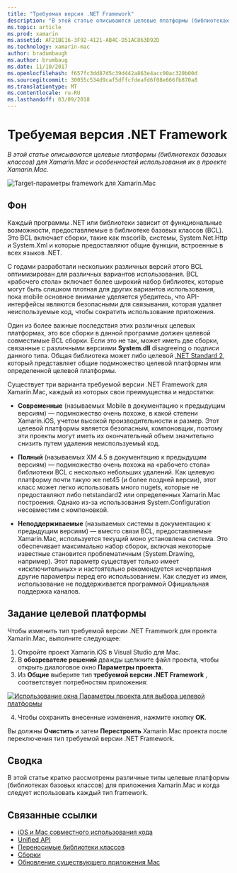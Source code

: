 ```yaml
---
title: "Требуемая версия .NET Framework"
description: "В этой статье описываются целевые платформы (библиотеках базовых классов) для Xamarin.Mac и особенностей использования их в проекте Xamarin.Mac."
ms.topic: article
ms.prod: xamarin
ms.assetid: AF21BE16-3F92-4121-AB4C-D51AC863D92D
ms.technology: xamarin-mac
author: bradumbaugh
ms.author: brumbaug
ms.date: 11/10/2017
ms.openlocfilehash: f657fc3dd87d5c39d442a863e4acc00ac320b00d
ms.sourcegitcommit: 30055c534d9caf5dffcfdeafd6f08e666fb870a8
ms.translationtype: MT
ms.contentlocale: ru-RU
ms.lasthandoff: 03/09/2018
---
```

# <a name="target-framework"></a>Требуемая версия .NET Framework

_В этой статье описываются целевые платформы (библиотеках базовых классов) для Xamarin.Mac и особенностей использования их в проекте Xamarin.Mac._

![Target-параметры framework для Xamarin.Mac](target-framework-images/select-target.png "Target-параметры framework для Xamarin.Mac")

## <a name="background"></a>Фон

Каждый программы .NET или библиотеки зависит от функциональные возможности, предоставляемые в библиотеке базовых классов (BCL). Это BCL включает сборки, такие как mscorlib, системы, System.Net.Http и System.Xml и которые предоставляют общие функции, встроенные в всех языков .NET.

С годами разработали нескольких различных версий этого BCL оптимизирован для различных вариантов использования. BCL «рабочего стола» включает более широкий набор библиотек, которые могут быть слишком плотная для других вариантов использования, пока mobile основное внимание уделяется убедитесь, что API-интерфейсы являются безопасными для связывания, которая удаляет неиспользуемые код, чтобы сократить использование приложения.

Один из более важные последствия этих различных целевых платформах, это все сборки в данной программе *должен* целевой совместимые BCL сборки. Если это не так, может иметь две сборки, связанные с различными версиями **System.dll** disagreeing о подписи данного типа. Общая библиотека может либо целевой [.NET Standard 2](https://blog.xamarin.com/share-code-net-standard-2-0/), который представляет общие подмножество целевой платформы или определенной целевой платформы.

Существует три варианта требуемой версии .NET Framework для Xamarin.Mac, каждый из которых свои преимущества и недостатки:

- **Современные** (называемых Mobile в документацию к предыдущим версиям) — подмножество очень похоже, в какой степени Xamarin.iOS, учетом высокой производительности и размер. Этот целевой платформы является безопасным, компоновщик, поэтому эти проекты могут иметь их окончательный объем значительно снизить путем удаления неиспользуемый код.

- **Полный** (называемых XM 4.5 в документацию к предыдущим версиям) — подмножество очень похожа на «рабочего стола» библиотеки BCL с несколько небольших удалений. Как целевую платформу почти такую же net45 (и более поздней версии), этот класс может легко использовать много nugets, которые не предоставляют либо netstandard2 или определенных Xamarin.Mac построения. Однако из-за использования System.Configuration несовместим с компоновкой.

- **Неподдерживаемые** (называемых системы в документацию к предыдущим версиям) — вместо связи BCL, предоставляемые Xamarin.Mac, используется текущий моно установлена система. Это обеспечивает максимально набор сборок, включая некоторые известные становится проблематичным (System.Drawing, например). Этот параметр существует только имеет «исключительных» и настоятельно рекомендуется исчерпания другие параметры перед его использованием. Как следует из имен, использование не поддерживается программой Официальная поддержка каналов.

## <a name="setting-the-target-framework"></a>Задание целевой платформы

Чтобы изменить тип требуемой версии .NET Framework для проекта Xamarin.Mac, выполните следующее:

1. Откройте проект Xamarin.iOS в Visual Studio для Mac.
2. В **обозревателе решений** дважды щелкните файл проекта, чтобы открыть диалоговое окно **Параметры проекта**.
3. Из **Общие** выберите тип **требуемой версии .NET Framework** , соответствует потребностям приложения:

  [![Использование окна Параметры проекта для выбора целевой платформы](target-framework-images/select-target-full.png "с помощью окна параметров проекта для выбора целевой платформы")](target-framework-images/select-target-full-large.png#lightbox)

4. Чтобы сохранить внесенные изменения, нажмите кнопку **OK**.

Вы должны **Очистить** и затем **Перестроить** Xamarin.Mac проекта после переключения тип требуемой версии .NET Framework.

## <a name="summary"></a>Сводка

В этой статье кратко рассмотрены различные типы целевые платформы (библиотеках базовых классов) для приложения Xamarin.Mac и когда следует использовать каждый тип framework.


## <a name="related-links"></a>Связанные ссылки

- [iOS и Mac совместного использования кода](~/cross-platform/macios/index.md)
- [Unified API](~/cross-platform/macios/unified/index.md)
- [Переносимые библиотеки классов](~/cross-platform/app-fundamentals/pcl.md)
- [Сборки](~/cross-platform/internals/available-assemblies.md)
- [Обновление существующего приложения Mac](~/cross-platform/macios/unified/updating-mac-apps.md)
